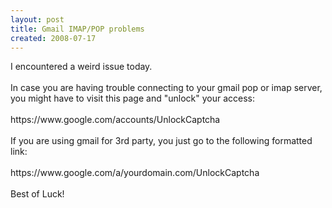 ```yaml
---
layout: post
title: Gmail IMAP/POP problems
created: 2008-07-17
---
```

<p>I encountered a weird issue today.<br />
	<br />
	In case you are having trouble connecting to your gmail pop or imap server, you might have to visit this page and &quot;unlock&quot; your access:<br />
	<br />
	https://www.google.com/accounts/UnlockCaptcha<br />
	<br />
	If you are using gmail for 3rd party, you just go to the following formatted link:<br />
	<br />
	https://www.google.com/a/yourdomain.com/UnlockCaptcha<br />
	<br />
	Best of Luck!</p>
